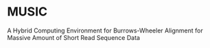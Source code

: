 # MUSIC
A Hybrid Computing Environment for Burrows-Wheeler Alignment for Massive Amount of Short Read Sequence Data
